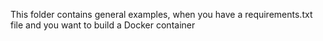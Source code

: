 This folder contains general examples, when you have a requirements.txt file and you want to build a Docker container